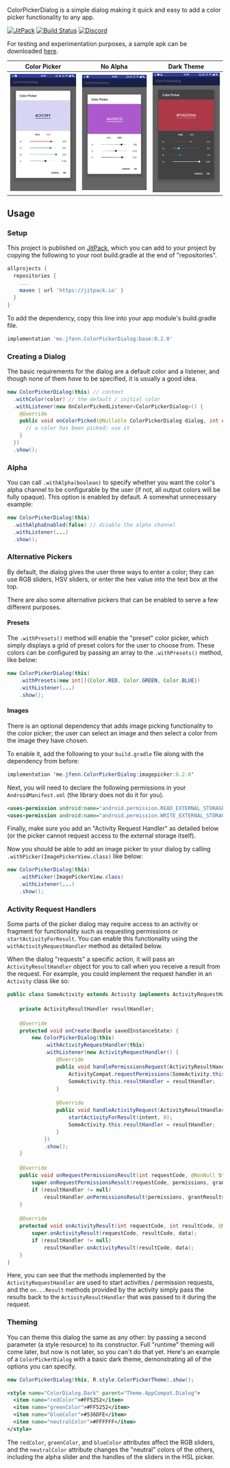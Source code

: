 ColorPickerDialog is a simple dialog making it quick and easy to add a color picker functionality to any app.

[![JitPack](https://jitpack.io/v/me.jfenn/ColorPickerDialog.svg)](https://jitpack.io/#me.jfenn/ColorPickerDialog)
[![Build Status](https://travis-ci.com/fennifith/ColorPickerDialog.svg)](https://travis-ci.com/fennifith/ColorPickerDialog)
[![Discord](https://img.shields.io/discord/514625116706177035.svg?logo=discord&colorB=7289da)](https://discord.gg/hwddBF7)

For testing and experimentation purposes, a sample apk can be downloaded [here](https://jfenn.me/projects/colorpickerdialog).

|Color Picker|No Alpha|Dark Theme|
|--------|--------|--------|
|![img](./.github/images/picker.png?raw=true)|![img](./.github/images/noalpha.png?raw=true)|![img](./.github/images/darktheme.png?raw=true)|

## Usage

### Setup

This project is published on [JitPack](https://jitpack.io), which you can add to your project by copying the following to your root build.gradle at the end of "repositories".

```gradle
allprojects {
  repositories {
    ...
    maven { url 'https://jitpack.io' }
  }
}
```

To add the dependency, copy this line into your app module's build.gradle file.

```gradle
implementation 'me.jfenn.ColorPickerDialog:base:0.2.0'
```

### Creating a Dialog

The basic requirements for the dialog are a default color and a listener, and though none of them _have_ to be specified, it is usually a good idea.

```java
new ColorPickerDialog(this) // context
  .withColor(color) // the default / initial color
  .withListener(new OnColorPickedListener<ColorPickerDialog>() {
    @Override
    public void onColorPicked(@Nullable ColorPickerDialog dialog, int color) {
      // a color has been picked; use it
    }
  })
  .show();
```

### Alpha

You can call `.withAlpha(boolean)` to specify whether you want the color's alpha channel to be configurable by the user (if not, all output colors will be fully opaque). This option is enabled by default. A somewhat unnecessary example:

```java
new ColorPickerDialog(this)
  .withAlphaEnabled(false) // disable the alpha channel
  .withListener(...)
  .show();
```

### Alternative Pickers

By default, the dialog gives the user three ways to enter a color; they can use RGB sliders, HSV sliders, or enter the hex value into the text box at the top.

There are also some alternative pickers that can be enabled to serve a few different purposes.

#### Presets

The `.withPresets()` method will enable the "preset" color picker, which simply displays a grid of preset colors for the user to choose from. These colors can be configured by passing an array to the `.withPresets()` method, like below:

```java
new ColorPickerDialog(this)
    .withPresets(new int[]{Color.RED, Color.GREEN, Color.BLUE})
    .withListener(...)
    .show();
```

#### Images

There is an optional dependency that adds image picking functionality to the color picker; the user can select an image and then select a color from the image they have chosen.

To enable it, add the following to your `build.gradle` file along with the dependency from before:

```java
implementation 'me.jfenn.ColorPickerDialog:imagepicker:0.2.0'
```

Next, you will need to declare the following permissions in your `AndroidManifest.xml` (the library does not do it for you).

```xml
<uses-permission android:name="android.permission.READ_EXTERNAL_STORAGE"/>
<uses-permission android:name="android.permission.WRITE_EXTERNAL_STORAGE"/>
```

Finally, make sure you add an "Activity Request Handler" as detailed below (or the picker cannot request access to the external storage itself).

Now you should be able to add an image picker to your dialog by calling `.withPicker(ImagePickerView.class)` like below:

```java
new ColorPickerDialog(this)
    .withPicker(ImagePickerView.class)
    .withListener(...)
    .show();
```

### Activity Request Handlers

Some parts of the picker dialog may require access to an activity or fragment for functionality such as requesting permissions or `startActivityForResult`. You can enable this functionality using the `withActivityRequestHandler` method as detailed below.

When the dialog "requests" a specific action, it will pass an `ActivityResultHandler` object for you to call when you receive a result from the request. For example, you could implement the request handler in an `Activity` class like so:

```java
public class SomeActivity extends Activity implements ActivityRequestHandler {
    
    private ActivityResultHandler resultHandler;
    
    @Override
    protected void onCreate(Bundle savedInstanceState) {
        new ColorPickerDialog(this)
            .withActivityRequestHandler(this)
            .withListener(new ActivityRequestHandler() {
                @Override
                public void handlePermissionsRequest(ActivityResultHandler resultHandler, String... permissions) {
                    ActivityCompat.requestPermissions(SomeActivity.this, permissions, 0);
                    SomeActivity.this.resultHandler = resultHandler; 
                }
                
                @Override                    
                public void handleActivityRequest(ActivityResultHandler resultHandler, Intent intent) {
                    startActivityForResult(intent, 0);
                    SomeActivity.this.resultHandler = resultHandler;
                }
            })
            .show();
    }
    
    @Override
    public void onRequestPermissionsResult(int requestCode, @NonNull String[] permissions, @NonNull int[] grantResults) {
        super.onRequestPermissionsResult(requestCode, permissions, grantResults);
        if (resultHandler != null)
            resultHandler.onPermissionsResult(permissions, grantResults);
    }

    @Override
    protected void onActivityResult(int requestCode, int resultCode, @Nullable Intent data) {
        super.onActivityResult(requestCode, resultCode, data);
        if (resultHandler != null)
            resultHandler.onActivityResult(resultCode, data);
    }
}
```

Here, you can see that the methods implemented by the `ActivityRequestHandler` are used to start activities / permission requests, and the `on...Result` methods provided by the activity simply pass the results back to the `ActivityResultHandler` that was passed to it during the request.

### Theming

You can theme this dialog the same as any other: by passing a second parameter (a style resource) to its constructor. Full "runtime" theming will come later, but now is not later, so you can't do that yet. Here's an example of a `ColorPickerDialog` with a basic dark theme, demonstrating all of the options you can specify.

```java
new ColorPickerDialog(this, R.style.ColorPickerTheme).show();
```

```xml
<style name="ColorDialog.Dark" parent="Theme.AppCompat.Dialog">
  <item name="redColor">#FF5252</item>
  <item name="greenColor">#FF5252</item>
  <item name="blueColor">#536DFE</item>
  <item name="neutralColor">#FFFFFF</item>
</style>
```

The `redColor`, `greenColor`, and `blueColor` attributes affect the RGB sliders, and the `neutralColor` attribute changes the "neutral" colors of the others, including the alpha slider and the handles of the sliders in the HSL picker.
